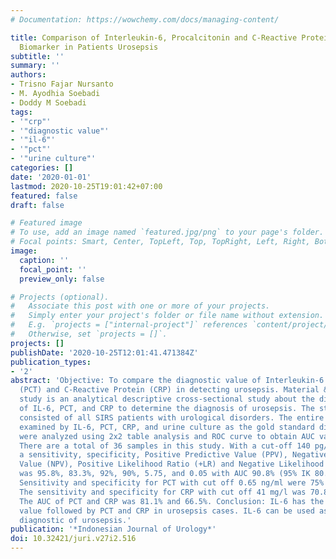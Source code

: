 ```yaml
---
# Documentation: https://wowchemy.com/docs/managing-content/

title: Comparison of Interleukin-6, Procalcitonin and C-Reactive Protein As a Diagnostic
  Biomarker in Patients Urosepsis
subtitle: ''
summary: ''
authors:
- Trisno Fajar Nursanto
- M. Ayodhia Soebadi
- Doddy M Soebadi
tags:
- '"crp"'
- '"diagnostic value"'
- '"il-6"'
- '"pct"'
- '"urine culture"'
categories: []
date: '2020-01-01'
lastmod: 2020-10-25T19:01:42+07:00
featured: false
draft: false

# Featured image
# To use, add an image named `featured.jpg/png` to your page's folder.
# Focal points: Smart, Center, TopLeft, Top, TopRight, Left, Right, BottomLeft, Bottom, BottomRight.
image:
  caption: ''
  focal_point: ''
  preview_only: false

# Projects (optional).
#   Associate this post with one or more of your projects.
#   Simply enter your project's folder or file name without extension.
#   E.g. `projects = ["internal-project"]` references `content/project/deep-learning/index.md`.
#   Otherwise, set `projects = []`.
projects: []
publishDate: '2020-10-25T12:01:41.471384Z'
publication_types:
- '2'
abstract: 'Objective: To compare the diagnostic value of Interleukin-6 (IL-6), Procalcitonin
  (PCT) and C-Reactive Protein (CRP) in detecting urosepsis. Material & Methods: This
  study is an analytical descriptive cross-sectional study about the diagnostic value
  of IL-6, PCT, and CRP to determine the diagnosis of urosepsis. The study sample
  consisted of all SIRS patients with urological disorders. The entire sample was
  examined by IL-6, PCT, CRP, and urine culture as the gold standard diagnosis. Data
  were analyzed using 2x2 table analysis and ROC curve to obtain AUC value. Results:
  There are a total of 36 samples in this study. With a cut-off 140 pg/ml, IL-6 provides
  a sensitivity, specificity, Positive Predictive Value (PPV), Negative Predictive
  Value (NPV), Positive Likelihood Ratio (+LR) and Negative Likelihood Ratio (-LR)
  was 95.8%, 83.3%, 92%, 90%, 5.75, and 0.05 with AUC 90.8% (95% IK 80.2% -100%, ptextless0.001).
  Sensitivity and specificity for PCT with cut off 0.65 ng/ml were 75% and 83.3%.
  The sensitivity and specificity for CRP with cut off 41 mg/l was 70.8% and 58.3%.
  The AUC of PCT and CRP was 81.1% and 66.5%. Conclusion: IL-6 has the best diagnostic
  value followed by PCT and CRP in urosepsis cases. IL-6 can be used as a biomarker
  diagnostic of urosepsis.'
publication: '*Indonesian Journal of Urology*'
doi: 10.32421/juri.v27i2.516
---
```

